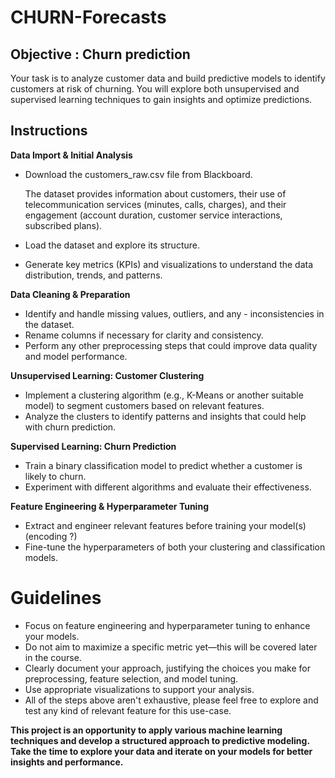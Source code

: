 # CHURN-Forecasts

## **Objective : Churn prediction**
Your task is to analyze customer data and build predictive models to identify customers at risk of churning. You will explore both unsupervised and supervised learning techniques to gain insights and optimize predictions.

## **Instructions**
**Data Import & Initial Analysis**

- Download the customers_raw.csv file from Blackboard.
  
  The dataset provides information about customers, their use of telecommunication services (minutes, calls, charges), and their engagement (account duration, customer service interactions, subscribed plans).
- Load the dataset and explore its structure.
- Generate key metrics (KPIs) and visualizations to understand the data distribution, trends, and patterns.

**Data Cleaning & Preparation**

- Identify and handle missing values, outliers, and any - inconsistencies in the dataset.
- Rename columns if necessary for clarity and consistency.
- Perform any other preprocessing steps that could improve data quality and model performance.

**Unsupervised Learning: Customer Clustering**

- Implement a clustering algorithm (e.g., K-Means or another suitable model) to segment customers based on relevant features.
- Analyze the clusters to identify patterns and insights that could help with churn prediction.

**Supervised Learning: Churn Prediction**

- Train a binary classification model to predict whether a customer is likely to churn.
- Experiment with different algorithms and evaluate their effectiveness.

**Feature Engineering & Hyperparameter Tuning**

- Extract and engineer relevant features before training your model(s) (encoding ?)
- Fine-tune the hyperparameters of both your clustering and classification models.

# **Guidelines**
- Focus on feature engineering and hyperparameter tuning to enhance your models.
- Do not aim to maximize a specific metric yet—this will be covered later in the course.
- Clearly document your approach, justifying the choices you make for preprocessing, feature selection, and model tuning.
- Use appropriate visualizations to support your analysis.
- All of the steps above aren't exhaustive, please feel free to explore and test any kind of relevant feature for this use-case.




**This project is an opportunity to apply various machine learning techniques and develop a structured approach to predictive modeling. Take the time to explore your data and iterate on your models for better insights and performance.**
